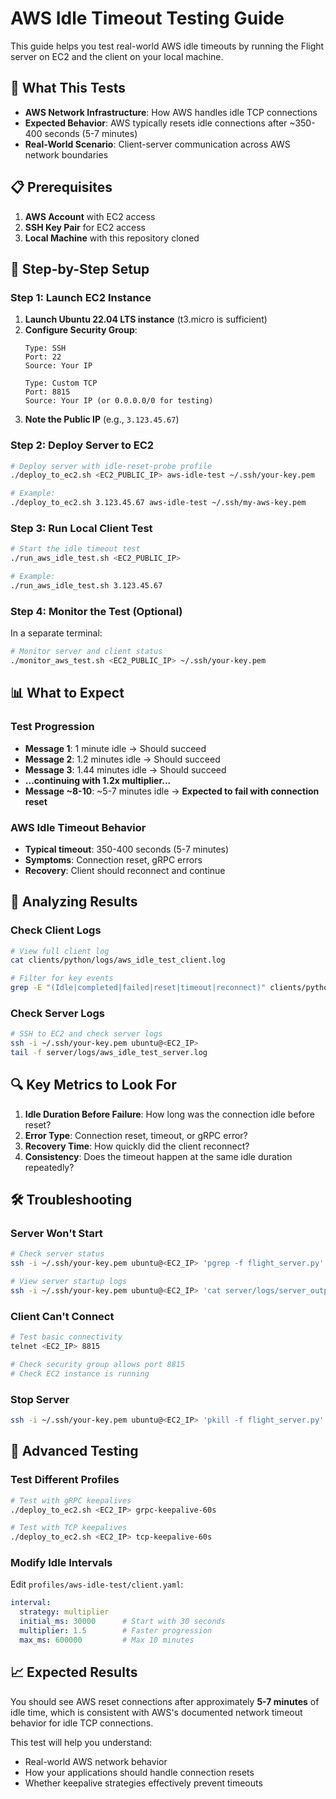 # AWS Idle Timeout Testing Guide

This guide helps you test real-world AWS idle timeouts by running the Flight server on EC2 and the client on your local machine.

## 🎯 What This Tests

- **AWS Network Infrastructure**: How AWS handles idle TCP connections
- **Expected Behavior**: AWS typically resets idle connections after ~350-400 seconds (5-7 minutes)
- **Real-World Scenario**: Client-server communication across AWS network boundaries

## 📋 Prerequisites

1. **AWS Account** with EC2 access
2. **SSH Key Pair** for EC2 access
3. **Local Machine** with this repository cloned

## 🚀 Step-by-Step Setup

### Step 1: Launch EC2 Instance

1. **Launch Ubuntu 22.04 LTS instance** (t3.micro is sufficient)
2. **Configure Security Group**:
   ```
   Type: SSH
   Port: 22
   Source: Your IP
   
   Type: Custom TCP  
   Port: 8815
   Source: Your IP (or 0.0.0.0/0 for testing)
   ```
3. **Note the Public IP** (e.g., `3.123.45.67`)

### Step 2: Deploy Server to EC2

```bash
# Deploy server with idle-reset-probe profile
./deploy_to_ec2.sh <EC2_PUBLIC_IP> aws-idle-test ~/.ssh/your-key.pem

# Example:
./deploy_to_ec2.sh 3.123.45.67 aws-idle-test ~/.ssh/my-aws-key.pem
```

### Step 3: Run Local Client Test

```bash
# Start the idle timeout test
./run_aws_idle_test.sh <EC2_PUBLIC_IP>

# Example:
./run_aws_idle_test.sh 3.123.45.67
```

### Step 4: Monitor the Test (Optional)

In a separate terminal:
```bash
# Monitor server and client status
./monitor_aws_test.sh <EC2_PUBLIC_IP> ~/.ssh/your-key.pem
```

## 📊 What to Expect

### Test Progression
- **Message 1**: 1 minute idle → Should succeed
- **Message 2**: 1.2 minutes idle → Should succeed  
- **Message 3**: 1.44 minutes idle → Should succeed
- **...continuing with 1.2x multiplier...**
- **Message ~8-10**: ~5-7 minutes idle → **Expected to fail with connection reset**

### AWS Idle Timeout Behavior
- **Typical timeout**: 350-400 seconds (5-7 minutes)
- **Symptoms**: Connection reset, gRPC errors
- **Recovery**: Client should reconnect and continue

## 📝 Analyzing Results

### Check Client Logs
```bash
# View full client log
cat clients/python/logs/aws_idle_test_client.log

# Filter for key events
grep -E "(Idle|completed|failed|reset|timeout|reconnect)" clients/python/logs/aws_idle_test_client.log
```

### Check Server Logs
```bash
# SSH to EC2 and check server logs
ssh -i ~/.ssh/your-key.pem ubuntu@<EC2_IP>
tail -f server/logs/aws_idle_test_server.log
```

## 🔍 Key Metrics to Look For

1. **Idle Duration Before Failure**: How long was the connection idle before reset?
2. **Error Type**: Connection reset, timeout, or gRPC error?
3. **Recovery Time**: How quickly did the client reconnect?
4. **Consistency**: Does the timeout happen at the same idle duration repeatedly?

## 🛠️ Troubleshooting

### Server Won't Start
```bash
# Check server status
ssh -i ~/.ssh/your-key.pem ubuntu@<EC2_IP> 'pgrep -f flight_server.py'

# View server startup logs
ssh -i ~/.ssh/your-key.pem ubuntu@<EC2_IP> 'cat server/logs/server_output.log'
```

### Client Can't Connect
```bash
# Test basic connectivity
telnet <EC2_IP> 8815

# Check security group allows port 8815
# Check EC2 instance is running
```

### Stop Server
```bash
ssh -i ~/.ssh/your-key.pem ubuntu@<EC2_IP> 'pkill -f flight_server.py'
```

## 🧪 Advanced Testing

### Test Different Profiles
```bash
# Test with gRPC keepalives
./deploy_to_ec2.sh <EC2_IP> grpc-keepalive-60s

# Test with TCP keepalives  
./deploy_to_ec2.sh <EC2_IP> tcp-keepalive-60s
```

### Modify Idle Intervals
Edit `profiles/aws-idle-test/client.yaml`:
```yaml
interval:
  strategy: multiplier
  initial_ms: 30000      # Start with 30 seconds
  multiplier: 1.5        # Faster progression
  max_ms: 600000         # Max 10 minutes
```

## 📈 Expected Results

You should see AWS reset connections after approximately **5-7 minutes** of idle time, which is consistent with AWS's documented network timeout behavior for idle TCP connections.

This test will help you understand:
- Real-world AWS network behavior
- How your applications should handle connection resets
- Whether keepalive strategies effectively prevent timeouts
